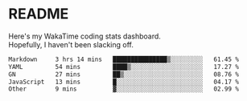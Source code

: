 # README

Here's my WakaTime coding stats dashboard.  
Hopefully, I haven't been slacking off.

<!--START_SECTION:waka-->

```txt
Markdown     3 hrs 14 mins   ███████████████▒░░░░░░░░░   61.45 %
YAML         54 mins         ████▒░░░░░░░░░░░░░░░░░░░░   17.27 %
GN           27 mins         ██▒░░░░░░░░░░░░░░░░░░░░░░   08.76 %
JavaScript   13 mins         █░░░░░░░░░░░░░░░░░░░░░░░░   04.17 %
Other        9 mins          ▓░░░░░░░░░░░░░░░░░░░░░░░░   02.99 %
```

<!--END_SECTION:waka-->